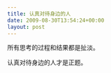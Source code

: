 ```yaml
---
title: 认真对待身边的人
date: 2009-08-30T13:54:24+00:00
layout: post
---
```

所有思考的过程和结果都是扯淡。

认真对待身边的人才是正题。
